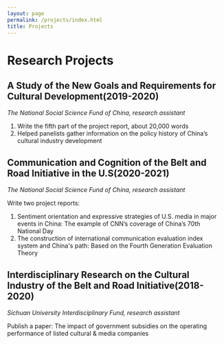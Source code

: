```yaml
---
layout: page
permalink: /projects/index.html
title: Projects
---
```


# Research Projects

## A Study of the New Goals and Requirements for Cultural Development(2019-2020)

*The National Social Science Fund of China, research assistant*

1. Write the fifth part of the project report, about 20,000 words
2. Helped panelists gather information on the policy history of China’s cultural industry development 

## Communication and Cognition of the Belt and Road Initiative in the U.S(2020-2021)

*The National Social Science Fund of China, research assistant*

Write two project reports: 

1. Sentiment orientation and expressive strategies of U.S. media in major events in China: The example of CNN’s coverage of China’s 70th National Day
2. The construction of international communication evaluation index system and China's path: Based on the Fourth Generation Evaluation Theory

## Interdisciplinary Research on the Cultural Industry of the Belt and Road Initiative(2018-2020)

*Sichuan University Interdisciplinary Fund, research assistant*

Publish a paper: The impact of government subsidies on the operating performance of listed cultural & media companies

